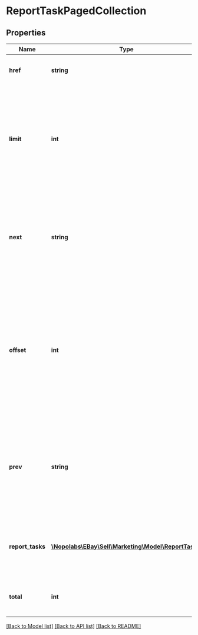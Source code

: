 # ReportTaskPagedCollection

## Properties
Name | Type | Description | Notes
------------ | ------------- | ------------- | -------------
**href** | **string** | The URI of the current page of the result set. | [optional] 
**limit** | **int** | Returns the value of the limit as set in the request. This defines the maximum number of reports to return on a page from the result set. | [optional] 
**next** | **string** | The URI for the next page from the result set. This value is returned only if there is a following page of results. | [optional] 
**offset** | **int** | Returns the value of the offset as set in the request. Specifies the number of report tasks to skip in the result set before returning the first report task in the paginated response. | [optional] 
**prev** | **string** | The URI for the previous page from the of result set. This value is returned only if there is a previous page of results. | [optional] 
**report_tasks** | [**\Nopolabs\EBay\Sell\Marketing\Model\ReportTask[]**](ReportTask.md) | A list of report tasks contained on this page from the paginated response. | [optional] 
**total** | **int** | The total number of items in the complete result set. | [optional] 

[[Back to Model list]](../README.md#documentation-for-models) [[Back to API list]](../README.md#documentation-for-api-endpoints) [[Back to README]](../README.md)


